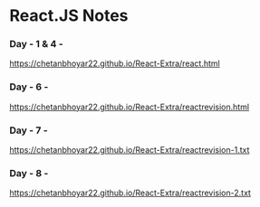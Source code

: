 # React.JS Notes
### Day - 1 & 4 - 
https://chetanbhoyar22.github.io/React-Extra/react.html
### Day - 6 - 
https://chetanbhoyar22.github.io/React-Extra/reactrevision.html
### Day - 7 - 
https://chetanbhoyar22.github.io/React-Extra/reactrevision-1.txt
### Day - 8 - 
https://chetanbhoyar22.github.io/React-Extra/reactrevision-2.txt